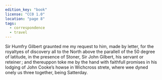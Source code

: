 ```yaml
---
edition_key: "book"
license: "CC0 1.0"
location: "page 8"
tags:
  - correspondence
  - travel
---
```

Sir Humfry Gilbert graunted me my request to him, made by
letter, for the royaltyes of discovery all to the North above the
parallell of the 50 degree of latitude, in the presence of Stoner,
Sir John Gilbert, his servant or reteiner ; and thereuppon toke
me by the hand with faithfull promises in his lodging of John
Cooke’s howse in Wichcross strete, where wee dyned onely us three
together, being Satterday.
